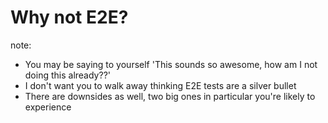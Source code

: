 # Why **not** E2E?

note:
- You may be saying to yourself 'This sounds so awesome, how am I not doing this already??'
- I don't want you to walk away thinking E2E tests are a silver bullet
- There are downsides as well, two big ones in particular you're likely to experience